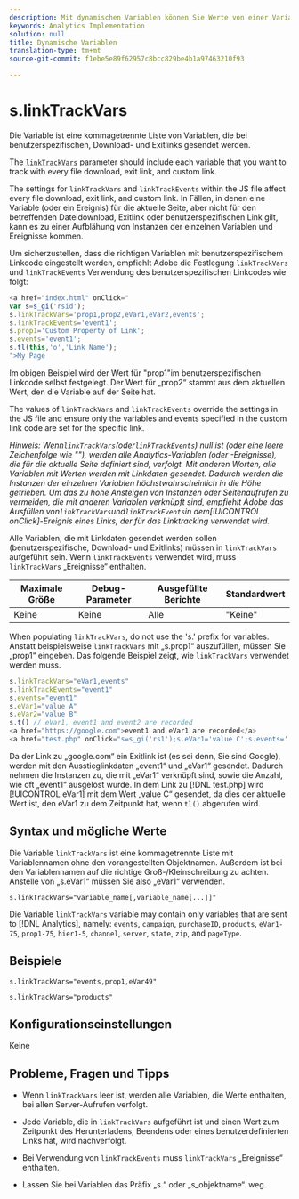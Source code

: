 ```yaml
---
description: Mit dynamischen Variablen können Sie Werte von einer Variablen in eine andere kopieren, ohne die vollständigen Werte mehrfach in die Bildanforderung auf Ihrer Site eingeben zu müssen.
keywords: Analytics Implementation
solution: null
title: Dynamische Variablen
translation-type: tm+mt
source-git-commit: f1ebe5e89f62957c8bcc829be4b1a97463210f93

---
```



# s.linkTrackVars

Die Variable ist eine kommagetrennte Liste von Variablen, die bei benutzerspezifischen, Download- und Exitlinks gesendet werden.

The [`linkTrackVars`](https://docs.adobe.com/content/help/en/analytics/implementation/javascript-implementation/variables-analytics-reporting/config-var/s-linktrackvars.html) parameter should include each variable that you want to track with every file download, exit link, and custom link.

The settings for `linkTrackVars` and `linkTrackEvents` within the JS file affect every file download, exit link, and custom link. In Fällen, in denen eine Variable (oder ein Ereignis) für die aktuelle Seite, aber nicht für den betreffenden Dateidownload, Exitlink oder benutzerspezifischen Link gilt, kann es zu einer Aufblähung von Instanzen der einzelnen Variablen und Ereignisse kommen.

Um sicherzustellen, dass die richtigen Variablen mit benutzerspezifischem Linkcode eingestellt werden, empfiehlt Adobe die Festlegung `linkTrackVars` und `linkTrackEvents` Verwendung des benutzerspezifischen Linkcodes wie folgt:

```js
<a href="index.html" onClick=" 
var s=s_gi('rsid'); 
s.linkTrackVars='prop1,prop2,eVar1,eVar2,events'; 
s.linkTrackEvents='event1'; 
s.prop1='Custom Property of Link'; 
s.events='event1'; 
s.tl(this,'o','Link Name'); 
">My Page 
```

Im obigen Beispiel wird der Wert für "prop1"im benutzerspezifischen Linkcode selbst festgelegt. Der Wert für „prop2“ stammt aus dem aktuellen Wert, den die Variable auf der Seite hat.

The values of `linkTrackVars` and `linkTrackEvents` override the settings in the JS file and ensure only the variables and events specified in the custom link code are set for the specific link.

*Hinweis: Wenn`linkTrackVars`(oder`linkTrackEvents`) null ist (oder eine leere Zeichenfolge wie ""), werden alle Analytics-Variablen (oder -Ereignisse), die für die aktuelle Seite definiert sind, verfolgt. Mit anderen Worten, alle Variablen mit Werten werden mit Linkdaten gesendet. Dadurch werden die Instanzen der einzelnen Variablen höchstwahrscheinlich in die Höhe getrieben. Um das zu hohe Ansteigen von Instanzen oder Seitenaufrufen zu vermeiden, die mit anderen Variablen verknüpft sind, empfiehlt Adobe das Ausfüllen von`linkTrackVars`und`linkTrackEvents`in dem[!UICONTROL onClick]-Ereignis eines Links, der für das Linktracking verwendet wird.*

Alle Variablen, die mit Linkdaten gesendet werden sollen (benutzerspezifische, Download- und Exitlinks) müssen in `linkTrackVars` aufgeführt sein. Wenn `linkTrackEvents` verwendet wird, muss `linkTrackVars` „Ereignisse“ enthalten.

| Maximale Größe | Debug-Parameter | Ausgefüllte Berichte | Standardwert |
|---|---|---|---|
| Keine | Keine | Alle | "Keine" |

When populating `linkTrackVars`, do not use the 's.' prefix for variables. Anstatt beispielsweise `linkTrackVars` mit „s.prop1“ auszufüllen, müssen Sie „prop1“ eingeben. Das folgende Beispiel zeigt, wie `linkTrackVars` verwendet werden muss.

```js
s.linkTrackVars="eVar1,events" 
s.linkTrackEvents="event1" 
s.events="event1" 
s.eVar1="value A" 
s.eVar2="value B" 
s.t() // eVar1, event1 and event2 are recorded 
<a href="https://google.com">event1 and eVar1 are recorded</a> 
<a href="test.php" onClick="s=s_gi('rs1');s.eVar1='value C';s.events='';s.tl(this,'o')">eVar1 is recorded</a> 
```

Da der Link zu „google.com“ ein Exitlink ist (es sei denn, Sie sind Google), werden mit den Ausstieglinkdaten „event1“ und „eVar1“ gesendet. Dadurch nehmen die Instanzen zu, die mit „eVar1“ verknüpft sind, sowie die Anzahl, wie oft „event1“ ausgelöst wurde. In dem Link zu [!DNL test.php] wird [!UICONTROL eVar1] mit dem Wert „value C“ gesendet, da dies der aktuelle Wert ist, den eVar1 zu dem Zeitpunkt hat, wenn `tl()` abgerufen wird.

## Syntax und mögliche Werte

Die Variable `linkTrackVars` ist eine kommagetrennte Liste mit Variablennamen ohne den vorangestellten Objektnamen. Außerdem ist bei den Variablennamen auf die richtige Groß-/Kleinschreibung zu achten. Anstelle von „s.eVar1“ müssen Sie also „eVar1“ verwenden.

```
s.linkTrackVars="variable_name[,variable_name[...]]"
```

Die Variable `linkTrackVars` variable may contain only variables that are sent to [!DNL Analytics], namely: `events`, `campaign`, `purchaseID`, `products`, `eVar1-75`, `prop1-75`, `hier1-5`, `channel`, `server`, `state`, `zip`, and `pageType`.

## Beispiele

```
s.linkTrackVars="events,prop1,eVar49"
```

```
s.linkTrackVars="products"
```

## Konfigurationseinstellungen

Keine

## Probleme, Fragen und Tipps

* Wenn `linkTrackVars` leer ist, werden alle Variablen, die Werte enthalten, bei allen Server-Aufrufen verfolgt.
* Jede Variable, die in `linkTrackVars` aufgeführt ist und einen Wert zum Zeitpunkt des Herunterladens, Beendens oder eines benutzerdefinierten Links hat, wird nachverfolgt.
* Bei Verwendung von `linkTrackEvents` muss `linkTrackVars` „Ereignisse“ enthalten.

* Lassen Sie bei Variablen das Präfix „s.“ oder „s_objektname“. weg.
